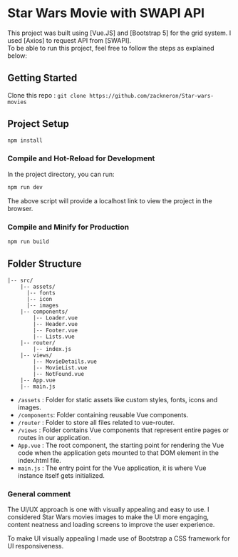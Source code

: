 # Star Wars Movie with SWAPI API

This project was built using [Vue.JS] and [Bootstrap 5] for the grid system. I used [Axios] to request API from [SWAPI].<br>
To be able to run this project, feel free to follow the steps as explained below:

## Getting Started

Clone this repo :
`git clone https://github.com/zackneron/Star-wars-movies`


## Project Setup

```sh
npm install
```

### Compile and Hot-Reload for Development
In the project directory, you can run:
```sh
npm run dev
```
The above script will provide a localhost link to view the project in the browser.

### Compile and Minify for Production

```sh
npm run build
```

## Folder Structure

```
|-- src/
    |-- assets/
      |-- fonts
      |-- icon
      |-- images
    |-- components/
        |-- Loader.vue
        |-- Header.vue
        |-- Footer.vue
        |-- Lists.vue
    |-- router/
    	|-- index.js
    |-- views/
        |-- MovieDetails.vue
        |-- MovieList.vue
        |-- NotFound.vue
    |-- App.vue
    |-- main.js
```

- `/assets` : Folder for static assets like custom styles, fonts, icons and images.
- `/components`: Folder containing reusable Vue components.
- `/router` : Folder to store all files related to vue-router.
- `/views` : Folder contains Vue components that represent entire pages or routes in our application.
- `App.vue` : The root component, the starting point for rendering the Vue code when the application gets mounted to that DOM element in the index.html file.
- `main.js` : The entry point for the Vue application, it is where Vue instance itself gets initialized.

### General comment

The UI/UX approach is one with visually appealing and easy to use. I considered Star Wars movies images to make the UI more engaging, content neatness and loading screens to improve the user experience.

To make UI visually appealing I made use of Bootstrap a CSS framework for UI responsiveness.